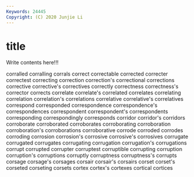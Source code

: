 ```yaml
---
Keywords: 24445
Copyright: (C) 2020 Junjie Li
---
```


# title

Write contents here!!!

corralled 
corralling 
corrals
correct 
correctable 
corrected 
correcter 
correctest 
correcting 
correction 
correction's 
correctional 
corrections
corrective 
corrective's 
correctives 
correctly 
correctness 
correctness's 
corrector 
corrects 
correlate 
correlate's
correlated 
correlates 
correlating 
correlation 
correlation's 
correlations 
correlative 
correlative's 
correlatives 
correspond
corresponded 
correspondence 
correspondence's 
correspondences 
correspondent 
correspondent's 
correspondents 
corresponding 
correspondingly 
corresponds
corridor 
corridor's 
corridors 
corroborate 
corroborated 
corroborates 
corroborating 
corroboration 
corroboration's 
corroborations
corroborative 
corrode 
corroded 
corrodes 
corroding 
corrosion 
corrosion's 
corrosive 
corrosive's 
corrosives
corrugate 
corrugated 
corrugates 
corrugating 
corrugation 
corrugation's 
corrugations 
corrupt 
corrupted 
corrupter
corruptest 
corruptible 
corrupting 
corruption 
corruption's 
corruptions 
corruptly 
corruptness 
corruptness's 
corrupts
corsage 
corsage's 
corsages 
corsair 
corsair's 
corsairs 
corset 
corset's 
corseted 
corseting
corsets 
cortex 
cortex's 
cortexes 
cortical 
cortices 
